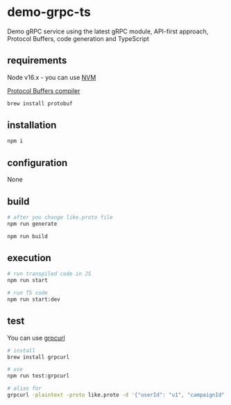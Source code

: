 # demo-grpc-ts

Demo gRPC service using the latest gRPC module, API-first approach, Protocol Buffers, code generation and TypeScript

## requirements

Node v16.x - you can use [NVM](https://github.com/nvm-sh/nvm)

[Protocol Buffers compiler](https://grpc.io/docs/protoc-installation/)

```sh
brew install protobuf
```

## installation

```sh
npm i
```

## configuration

None

## build

```sh
# after you change like.proto file
npm run generate

npm run build
```

## execution

```sh
# run transpiled code in JS
npm run start

# run TS code
npm run start:dev
```

## test

You can use [grpcurl](https://github.com/fullstorydev/grpcurl)

```sh
# install
brew install grpcurl

# use
npm run test:grpcurl

# alias for
grpcurl -plaintext -proto like.proto -d '{"userId": "u1", "campaignId": "c2"}' 127.0.0.1:50051 like.LikeService/likeCampaign
```
